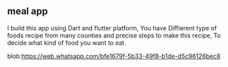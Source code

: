 ## meal app 

I build this app using Dart and flutter platform, You have Diffierent type of foods recipe from many counties and precise steps to make this recipe, To decide what kind of food you want to eat.

blob:https://web.whatsapp.com/bfe1679f-5b33-49f8-b1de-d5c96126bec8

